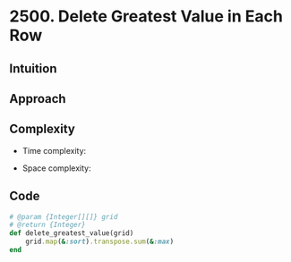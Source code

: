 # 2500. Delete Greatest Value in Each Row

## Intuition

## Approach
<!-- Describe your approach to solving the problem. -->

## Complexity

- Time complexity:
<!-- Add your time complexity here, e.g. $$O(n)$$ -->

- Space complexity:
<!-- Add your space complexity here, e.g. $$O(n)$$ -->

## Code

```ruby
# @param {Integer[][]} grid
# @return {Integer}
def delete_greatest_value(grid)
    grid.map(&:sort).transpose.sum(&:max)
end
```
